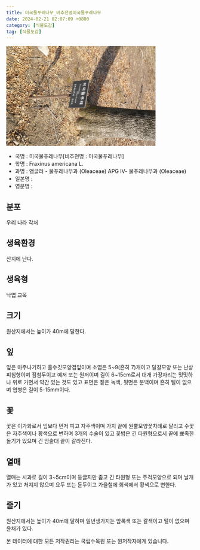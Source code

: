 ```yaml
---
title: 미국물푸레나무_비추천명미국물푸레나무
date: 2024-02-21 02:07:09 +0800
category: [식물도감]
tag: [식물도감]
---
```




![미국물푸레나무[비추천명 : 미국물푸레나무]](/assets/img/fileUpload/plants/basic/Oleaceae/Fraxinus/P000007344/P000007344_220206_1_th2.jpg)
- 국명 : 미국물푸레나무[비추천명 : 미국물푸레나무]
- 학명 : Fraxinus americana L.
- 과명 : 앵글러 - 물푸레나무과 (Oleaceae) APG Ⅳ- 물푸레나무과 (Oleaceae)
- 일본명 : 
- 영문명 : 


## 분포
우리 나라 각처
## 생육환경
산지에 난다.
## 생육형
낙엽 교목
## 크기
원산지에서는 높이가 40m에 달한다.
## 잎
잎은 마주나기하고 홀수깃모양겹잎이며 소엽은 5~9(흔히 7)개이고 달걀모양 또는 난상 피침형이며 점첨두이고 예저 또는 원저이며 길이 6~15cm로서 대개 가장자리는 밋밋하나 위로 가면서 약간 있는 것도 있고 표면은 짙은 녹색, 뒷면은 분백이며 흔히 털이 없으며 엽병은 길이 5-15mm이다.
## 꽃
꽃은 이가화로서 잎보다 먼저 피고 자주색이며 가지 끝에 원뿔모양꽃차례로 달리고 수꽃은 자주색이나 황색으로 변하며 3개의 수술이 있고 꽃밥은 긴 타원형으로서 끝에 뾰족한 돌기가 있으며 긴 암술대 끝이 갈라진다.
## 열매
열매는 시과로 길이 3~5cm이며 둥글지만 좁고 긴 타원형 또는 주걱모양으로 되며 날개가 있고 처지지 않으며 요두 또는 둔두이고 가을철에 회색에서 황색으로 변한다.
## 줄기
원산지에서는 높이가 40m에 달하며 일년생가지는 암록색 또는 갈색이고 털이 없으며 윤채가 있다.






본 데이터에 대한 모든 저작권리는 국립수목원 또는 원저작자에게 있습니다.
